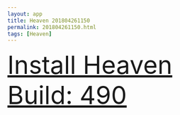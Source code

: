```yaml
---
layout: app
title: Heaven 201804261150
permalink: 201804261150.html
tags: [Heaven]
---
```

<div class="pure-g">
    <div class="pure-u-1-1" style="font-size: 4em">
        <a class="pure-button-primary" href="itms-services://?action=download-manifest&url=https%3A%2F%2Flitsungyisigono.github.io%2FTestScript%2Fmanifests%2F201804261150.plist"><i class="fa fa-download" aria-hidden="true"></i>Install Heaven Build: 490</a>
    </div>
</div>